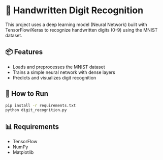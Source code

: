 # 🧠 Handwritten Digit Recognition

This project uses a deep learning model (Neural Network) built with TensorFlow/Keras to recognize handwritten digits (0-9) using the MNIST dataset.

## 📦 Features
- Loads and preprocesses the MNIST dataset
- Trains a simple neural network with dense layers
- Predicts and visualizes digit recognition

## 🚀 How to Run

```bash
pip install -r requirements.txt
python digit_recognition.py
```

## 📊 Requirements
- TensorFlow
- NumPy
- Matplotlib
